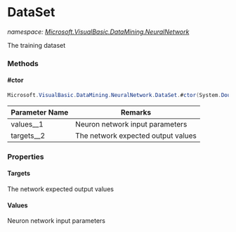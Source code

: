 ﻿# DataSet
_namespace: <a href="#" onClick="load('/docs/Microsoft.VisualBasic.DataMining.NeuralNetwork/index.md')">Microsoft.VisualBasic.DataMining.NeuralNetwork</a>_

The training dataset



### Methods

#### #ctor
```csharp
Microsoft.VisualBasic.DataMining.NeuralNetwork.DataSet.#ctor(System.Double[],System.Double[])
```


|Parameter Name|Remarks|
|--------------|-------|
|values__1|Neuron network input parameters|
|targets__2|The network expected output values|



### Properties

#### Targets
The network expected output values
#### Values
Neuron network input parameters
